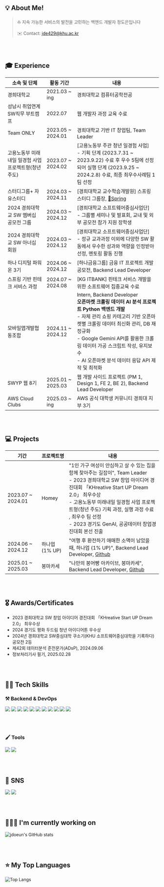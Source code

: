 <h2>💡 About Me!  </h2>

> ⛵ 지속 가능한 서비스의 발전을 고민하는 백엔드 개발자 정도은입니다
> 
> ✉️ Contact: jde429@khu.ac.kr

<br><br>

<h2>🎓 Experience</h2>

| 소속 및 단체          | 활동 기간         | 내용                                                                                           |
| --------------------- | ----------------- | ---------------------------------------------------------------------------------------------- |
| 경희대학교             | 2021.03 ~ ing     | 경희대학교 컴퓨터공학전공                                                                  |
| 성남시 취업연계 SW직무 부트캠프   | 2022.07 | 웹 개발자 과정 교육 수료
| Team ONLY   | 2023.05 ~ 2024.01 | 경희대학교 기반 IT 창업팀, Team Leader    |
| 고용노동부 미래내일 일경험 사업 프로젝트형(청년 주도)   | 2023.07 ~ 2024.02 | [고용노동부 주관 청년 일경험 사업] <br> - 기획 단계 (2023.7.31 ~ 2023.9.22) 수료 후 우수 5팀에 선정되어 실행 단계 (2023.9.25 ~ 2024.2.8) 수료, 최종 최우수사례팀 1팀 선정 |
| 스터디그룹+ 자유스터디  | 2024.03 ~ 2024.11 | [경희대학교 교수학습개발원] 스프링 스터디 그룹장, <a href="https://jdoeun.notion.site/Spring-47909494ff7e44f0bd1a24b1b9456f8f?pvs=4">🌿Spring</a>   |
| 2024 경희대학교 SW 멤버십 공모전 그룹          | 2024.03 ~ 2024.12 | [경희대학교 소프트웨어중심사업단] <br> - 그룹별 세미나 및 발표회, 교내 및 외부 공모전 참가 지원 장학생 |
| 2024 경희대학교 SW 아너십 회원          | 2024.03 ~ 2024.12 | [경희대학교 소프트웨어중심사업단] <br> - 정규 교과과정 이외에 다양한 SW 활동에서 우수한 성과와 역량을 인정받아 선정, 멘토링 활동 진행 |
| 하나 디지털 파워 온 3기          | 2024.06 ~ 2024.12 | [하나금융그룹] 금융 IT 프로젝트 개발 공모전, Backend Lead Developer |
| 스프링 기반 핀테크 서비스 과정        | 2024.07 ~ 2024.08 | [KG ITBANK] 핀테크 서비스 개발을 위한 소프트웨어 집중교육 수료 |
| 모바일앱개발협동조합        | 2024.11 ~ 2024.12 | Intern, Backend Developer <br> **오픈마켓 크롤링 데이터 AI 분석 프로젝트 Python 백엔드 개발** <br> - 자체 관리 쇼핑 카테고리 기반 오픈마켓별 크롤링 데이터 최신화 관리, DB 재정규화 <br> - Google Gemini API를 활용한 크롤링 데이터 가공 스크립트 작성, 유지보수 <br> - AI 오픈마켓 분석 데이터 응답 API 제작 및 최적화|
| SWYP 웹 8기        | 2025.01 ~ 2025.03 | 웹 개발 사이드 프로젝트 (PM 1, Design 1, FE 2, BE 2), Backend Lead Developer  |
| AWS Cloud Clubs       | 2025.03 ~ ing | AWS 공식 대학생 커뮤니티 경희대 지부 3기|

<br><br>

<h2>💻 Projects</h2>

| 기간              | 프로젝트명            | 내용          |
| ----------------- | --------------------- | ------------- |
| 2023.07 ~ 2024.01 | Homey          | "1인 가구 여성이 안심하고 살 수 있는 집을 함께 찾아주는 길잡이", Team Leader <br> - 2023 경희대학교 SW 창업 아이디어 경진대회 「KHreative Start UP Dream 2.0」 최우수상 <br> - 고용노동부 미래내일 일경험 사업 프로젝트형(청년 주도) 기획 과정, 실행 과정 수료 , 최우수 팀 선정 <br> - 2023 경기도 GenAI, 공공데이터 창업경진대회 본선 진출|
| 2024.06 ~ 2024.12        | 하나업 (1% UP)          | "여행 후 환전하기 애매한 소액이 남았을 때, 하나업 (1% UP)", Backend Lead Developer, <a href="https://github.com/jdoeun/hanaUp_backend">Github</a>|
| 2025.01 ~ 2025.03        | 붕마카세          | "나만의 붕어빵 아카이브, 붕마카세", Backend Lead Developer, <a href="https://github.com/jdoeun/bungmakase_backend">Github</a>|

<br><br>

<h2>🎖️ Awards/Certificates</h2>

- 2023 경희대학교 SW 창업 아이디어 경진대회 「KHreative Start UP Dream 2.0」 최우수상
  <br/>
- 2024 경기도 평화 두드림 청년 아이디어톤 우수상
  <br/>
- 2024년 경희대학교 SW중심대학 쿠소기(KHU 소프트웨어중심대학을 기록하다) 공모전 2등
  <br/>
- 제42회 데이터분석 준전문가(ADsP), 2024.09.06
  <br/>
- 정보처리기사 필기, 2025.02.28
  <br/>


<br><br>

<h2>👨‍💻 Tech Skills  </h2>
<h3>⚒ Backend & DevOps</h3>
<div>
<img src ="https://img.shields.io/badge/java-%23ED8B00.svg?style=for-the-badge&logo=openjdk&logoColor=white"/> 
<img src ="https://img.shields.io/badge/Python-blue.svg?&style=for-the-badge&logo=Python&logoColor=white"/> 
<img src="https://img.shields.io/badge/mysql-4479A1?style=for-the-badge&logo=mysql&logoColor=white"> 
<img src="https://img.shields.io/badge/awsec2-232F3E?style=for-the-badge&logo=amazonec2&logoColor=white"> 
<img src="https://img.shields.io/badge/gradle-02303A?style=for-the-badge&logo=gradle&logoColor=white"> 
<img src="https://img.shields.io/badge/nginx-%23009639.svg?style=for-the-badge&logo=nginx&logoColor=white"> 
<img src="https://img.shields.io/badge/github%20actions-%232671E5.svg?style=for-the-badge&logo=githubactions&logoColor=white"> 
<img src="https://img.shields.io/badge/docker-2496ED?style=for-the-badge&logo=docker&logoColor=white"> 
<img src="https://img.shields.io/badge/redis-DC382D?style=for-the-badge&logo=redis&logoColor=white"> 
<img src="https://img.shields.io/badge/awss3-569A31?style=for-the-badge&logo=amazons3&logoColor=white"> 
<img src="https://img.shields.io/badge/awsrds-527FFF?style=for-the-badge&logo=amazonrds&logoColor=white">
</div>

<br><br>

<h3> 🖌️ Tools </h3> 
<div>
<img src="https://img.shields.io/badge/IntelliJ IDEA-2C2255?style=for-the-badge&logo=IntelliJ&logoColor=white" />
<img src="https://img.shields.io/badge/PyCharm-1a1a1a.svg?&style=for-the-badge&logo=PyCharm&logoColor=white" />

</div>

<br><br>

<h2>📝 SNS </h2>
<div>
<a href="https://jdoeun.com/"><img src ="https://img.shields.io/badge/Notion-F1C40F.svg?&style=for-the-badge&logo=Notion&logoColor=white" /></a>
<a href="https://github.com/jdoeun"><img src ="https://img.shields.io/badge/Github-181717.svg?&style=for-the-badge&logo=GitHub&logoColor=white"/></a>
</div>

<br><br>

<h2>👩🏻‍💻 I'm currently working on</h2>

![jdoeun's GitHub stats](https://github-readme-stats.vercel.app/api?username=jdoeun&theme=dracula)

<br><br>

<h2>⭐️ My Top Languages</h2>

![Top Langs](https://github-readme-stats.vercel.app/api/top-langs/?username=jdoeun&layout=compact&theme=dracula)

